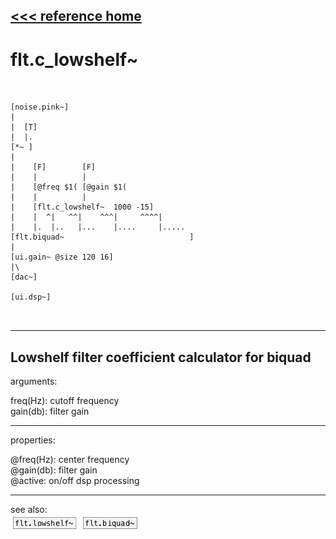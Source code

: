 [<<< reference home](ceammc_lib.md)
---

# flt.c_lowshelf~

```


[noise.pink~]
|
|  [T]
|  |.
[*~ ]
|
|    [F]        [F]
|    |          |
|    [@freq $1( [@gain $1(
|    |          |
|    [flt.c_lowshelf~  1000 -15]
|    |  ^|   ^^|    ^^^|     ^^^^|
|    |.  |..   |...    |....     |.....
[flt.biquad~                            ]
|
[ui.gain~ @size 120 16]
|\
[dac~]

[ui.dsp~]

            
```
---
Lowshelf filter coefficient calculator for biquad
---
arguments:

freq(Hz): cutoff frequency<br>
gain(db): filter
            gain<br>

---
properties:

@freq(Hz): center frequency<br>
@gain(db): filter gain<br>
@active: on/off dsp
            processing<br>

---
see also:<br>
[![flt.lowshelf~](img/object_flt.lowshelf~.png)](flt.lowshelf~.md)
[![flt.biquad~](img/object_flt.biquad~.png)](flt.biquad~.md)
